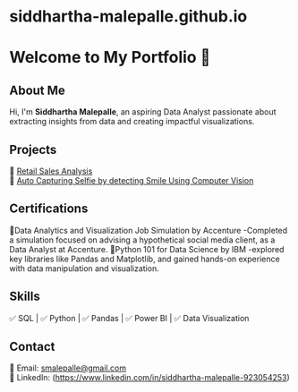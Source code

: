 # siddhartha-malepalle.github.io
# Welcome to My Portfolio 👋  

## About Me  
Hi, I'm **Siddhartha Malepalle**, an aspiring Data Analyst passionate about extracting insights from data and creating impactful visualizations.  

## Projects  
🔹 [Retail Sales Analysis](https://github.com/siddhartha-malepalle/Data-Analytics-Projects)  
🔹 [Auto Capturing Selfie by detecting Smile Using Computer Vision](https://github.com/siddhartha-malepalle/Auto-Capturing-Selfie-by-detecting-Smile-Using-Computer-Vision)

## Certifications
🔹Data Analytics and Visualization Job Simulation by Accenture
 -Completed a simulation focused on advising a hypothetical social media client, as a Data Analyst at Accenture.
🔹Python 101 for Data Science by IBM
 -explored key libraries like Pandas and Matplotlib, and gained hands-on experience with data manipulation and visualization.

## Skills  
✅ SQL | ✅ Python | ✅ Pandas | ✅ Power BI | ✅ Data Visualization  

## Contact  
📧 Email: smalepalle@gmail.com  
📌 LinkedIn: (https://www.linkedin.com/in/siddhartha-malepalle-923054253)  
